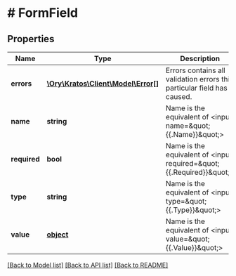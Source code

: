 # # FormField

## Properties

Name | Type | Description | Notes
------------ | ------------- | ------------- | -------------
**errors** | [**\Ory\Kratos\Client\Model\Error[]**](Error.md) | Errors contains all validation errors this particular field has caused. | [optional] 
**name** | **string** | Name is the equivalent of &lt;input name&#x3D;\&quot;{{.Name}}\&quot;&gt; | [optional] 
**required** | **bool** | Name is the equivalent of &lt;input required&#x3D;\&quot;{{.Required}}\&quot;&gt; | [optional] 
**type** | **string** | Name is the equivalent of &lt;input type&#x3D;\&quot;{{.Type}}\&quot;&gt; | [optional] 
**value** | [**object**](.md) | Name is the equivalent of &lt;input value&#x3D;\&quot;{{.Value}}\&quot;&gt; | [optional] 

[[Back to Model list]](../../README.md#documentation-for-models) [[Back to API list]](../../README.md#documentation-for-api-endpoints) [[Back to README]](../../README.md)


